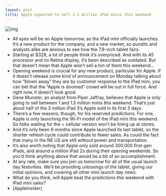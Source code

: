 ```yaml
---
layout: post
title: Apple expected to sell 1.5 million iPad minis this weekend
---
```

![img](http://media.idownloadblog.com/wp-content/uploads/2012/10/iPad-mini-three-up-front-back-profile-black.jpg)
* All eyes will be on Apple tomorrow, as the iPad mini officially launches. It’s a new product for the company, and a new market, so pundits and analysts alike are anxious to see how the 7.9-inch tablet fairs.
* Starting at $329, a lot of people think it’s overpriced. And with its A5 processor and no Retina display, it’s been described as outdated. But that doesn’t mean that Apple won’t sell a ton of them this weekend…
* Opening weekend is crucial for any new product, particular for Apple. If it doesn’t release some kind of announcement on Monday talking about how “blown away” they are by customer response to the iPad mini, you can bet that the “Apple is doomed” crowd will be out in full force. And right now, it doesn’t look good.
* Gene Munster, an analyst from Piper Jaffray, believes that Apple is only going to sell between 1 and 1.5 million minis this weekend. That’s just about half of the 3 million iPad 3’s Apple sold in its first 3 days.
* There’s a few reasons, though, for his reserved predictions. For one, Apple is only launching the Wi-Fi model of the iPad mini this weekend. So folks waiting for the + cellular version won’t be lining up at stores.
* And it’s only been 6 months since Apple launched its last tablet, so the shorter refresh cycle could contribute to fewer sales. As could the fact that many in the NE US are still without power and transportation.
* It’s also worth noting that Apple only sold around 300,000 first-gen iPads, and around a million iPad 2s during their opening weekends. So you’d think anything above that would be a bit of an accomplishment.
* At any rate, make sure you join us tomorrow for all of the usual launch day festivities. We’ll be providing unboxings of the tablet, giving our initial opinions, and covering all other mini launch day news.
* What do you think, will Apple beat the predictions this weekend with iPad mini sales?
* [AppleInsider]


